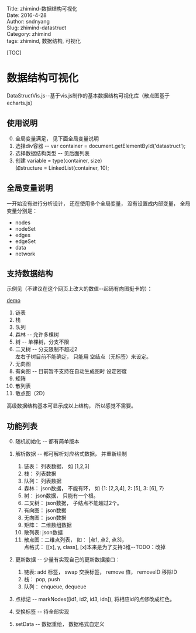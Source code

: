 Title: zhimind-数据结构可视化  
Date: 2016-4-28       
Author: sndnyang  
Slug: zhimind-datastruct   
Category: zhimind  
tags: zhimind, 数据结构, 可视化  

[TOC]

# 数据结构可视化

DataStructVis.js--基于vis.js制作的基本数据结构可视化库（散点图基于 echarts.js）

## 使用说明

0. 全局变量满足， 见下面全局变量说明
1. 选择div容器 -- var container = document.getElementById('datastruct');
2. 选择数据结构类型 -- 见后面列表
3. 创建 variable = type(container, size)   
    如structure = LinkedList(container, 10);


## 全局变量说明

一开始没有进行分析设计， 还在使用多个全局变量， 没有设置成内部变量， 全局变量分别是：

* nodes
* nodeSet
* edges
* edgeSet
* data
* network

## 支持数据结构

示例见（不建议在这个网页上改大的数值--起码有向图挺卡的）： 

[demo](http://sndnyang.github.io/datastruct.html)

1. 链表
2. 栈
3. 队列
4. 森林 -- 允许多棵树
5. 树 -- 单棵树，分支不限
6. 二叉树 -- 分支限制不超过2   
    左右子树目前不能确定， 只能用 空结点（无标签）来设定。
7. 无向图
8. 有向图 -- 目前暂不支持在自动生成图时 设定密度
9. 矩阵
10. 散列表
11. 散点图（2D）

高级数据结构基本可显示成以上结构， 所以感觉不需要。

## 功能列表
0. 随机初始化 -- 都有简单版本
1. 解析数据 -- 都可解析对应格式数据， 并重新绘制   
    1. 链表： 列表数据， 如 [1,2,3]
    2. 栈： 列表数据
    3. 队列： 列表数据
    4. 森林： json数据， 不能有环， 如 {1: [2,3,4], 2: [5], 3: [6], 7}
    5. 树： json数据， 只能有一个根。
    6. 二叉树： json数据， 子结点不能超过2个。
    7. 有向图： json数据
    8. 无向图： json数据
    9. 矩阵： 二维数组数据
    10. 散列表: json数据
    11. 散点图：二维点列表， 如： [点1, 点2, 点3]，    
        点格式： [[x], y, class], [x]本来是为了支持3维--TODO：改掉
2. 更新数据 -- 少量有实现自己的更新数据接口：    
    1. 链表: add 标签， swap 交换标签， remove 值， removeID 移除ID
    2. 栈： pop, push
    3. 队列： enqueue, dequeue

3. 点标记 -- markNodes([id1, id2, id3, idn]), 将相应id的点修改成红色。
4. 交换标签 -- 待全部实现
5. setData -- 数据重绘， 数据格式自定义

